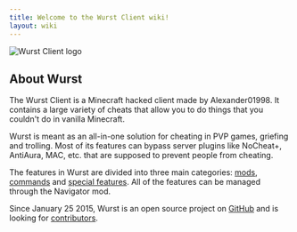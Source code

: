 ```yaml
---
title: Welcome to the Wurst Client wiki!
layout: wiki
---
```

![Wurst Client logo](https://cloud.githubusercontent.com/assets/10100202/8269115/0df480ba-179c-11e5-9eb9-30ce637a0827.png)

## About Wurst
The Wurst Client is a Minecraft hacked client made by Alexander01998. It contains a large variety of cheats that allow you to do things that you couldn't do in vanilla Minecraft.

Wurst is meant as an all-in-one solution for cheating in PVP games, griefing and trolling. Most of its features can bypass server plugins like NoCheat+, AntiAura, MAC, etc. that are supposed to prevent people from cheating.

The features in Wurst are divided into three main categories: [mods](/wiki/Mods/), [commands](/wiki/Commands/) and [special features](/wiki/Special_Features/). All of the features can be managed through the Navigator mod.

Since January 25 2015, Wurst is an open source project on [GitHub](https://github.com/Wurst-Imperium/Wurst-Client) and is looking for [contributors](/wiki/Contributing/part1/).
